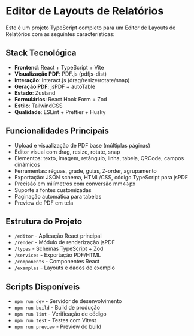 # Editor de Layouts de Relatórios

Este é um projeto TypeScript completo para um Editor de Layouts de Relatórios com as seguintes características:

## Stack Tecnológica
- **Frontend**: React + TypeScript + Vite
- **Visualização PDF**: PDF.js (pdfjs-dist)
- **Interação**: Interact.js (drag/resize/rotate/snap)
- **Geração PDF**: jsPDF + autoTable
- **Estado**: Zustand
- **Formulários**: React Hook Form + Zod
- **Estilo**: TailwindCSS
- **Qualidade**: ESLint + Prettier + Husky

## Funcionalidades Principais
- Upload e visualização de PDF base (múltiplas páginas)
- Editor visual com drag, resize, rotate, snap
- Elementos: texto, imagem, retângulo, linha, tabela, QRCode, campos dinâmicos
- Ferramentas: réguas, grade, guias, Z-order, agrupamento
- Exportação: JSON schema, HTML/CSS, código TypeScript para jsPDF
- Precisão em milímetros com conversão mm↔px
- Suporte a fontes customizadas
- Paginação automática para tabelas
- Preview de PDF em tela

## Estrutura do Projeto
- `/editor` - Aplicação React principal
- `/render` - Módulo de renderização jsPDF
- `/types` - Schemas TypeScript + Zod
- `/services` - Exportação PDF/HTML
- `/components` - Componentes React
- `/examples` - Layouts e dados de exemplo

## Scripts Disponíveis
- `npm run dev` - Servidor de desenvolvimento
- `npm run build` - Build de produção
- `npm run lint` - Verificação de código
- `npm run test` - Testes com Vitest
- `npm run preview` - Preview do build
